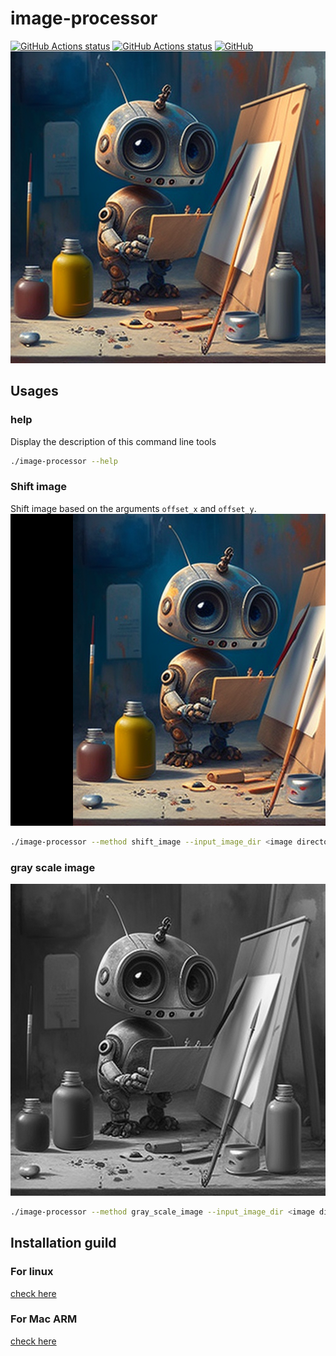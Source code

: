 # image-processor
[![GitHub Actions status](https://github.com/raywu60kg/image-processor/workflows/main/badge.svg)](https://github.com/raywu60kg/image-processor/actions)
[![GitHub Actions status](https://github.com/raywu60kg/image-processor/workflows/release/badge.svg)](https://github.com/raywu60kg/image-processor/actions)
[![GitHub](https://img.shields.io/github/license/xresloader/upload-to-github-release)](LICENSE)
![image](images/image-processor.png)

## Usages
### help
Display the description of this command line tools
```bash
./image-processor --help
```
### Shift image
Shift image based on the arguments `offset_x` and `offset_y`.
![image](images/image-processor-shift.png)
```bash
./image-processor --method shift_image --input_image_dir <image directory> --offset_x <offset x axis>  --offset_x <offset y axis>
```
### gray scale image
![image](images/image-processor-grayscale.png)
```bash
./image-processor --method gray_scale_image --input_image_dir <image directory> --offset_x <offset x axis>  --offset_x <offset y axis>
```
## Installation guild
### For linux
[check here](https://github.com/raywu60kg/image-processor/blob/main/docs/linux-installation.md)

### For Mac ARM
[check here](https://github.com/raywu60kg/image-processor/blob/main/docs/macOS-installation.md)